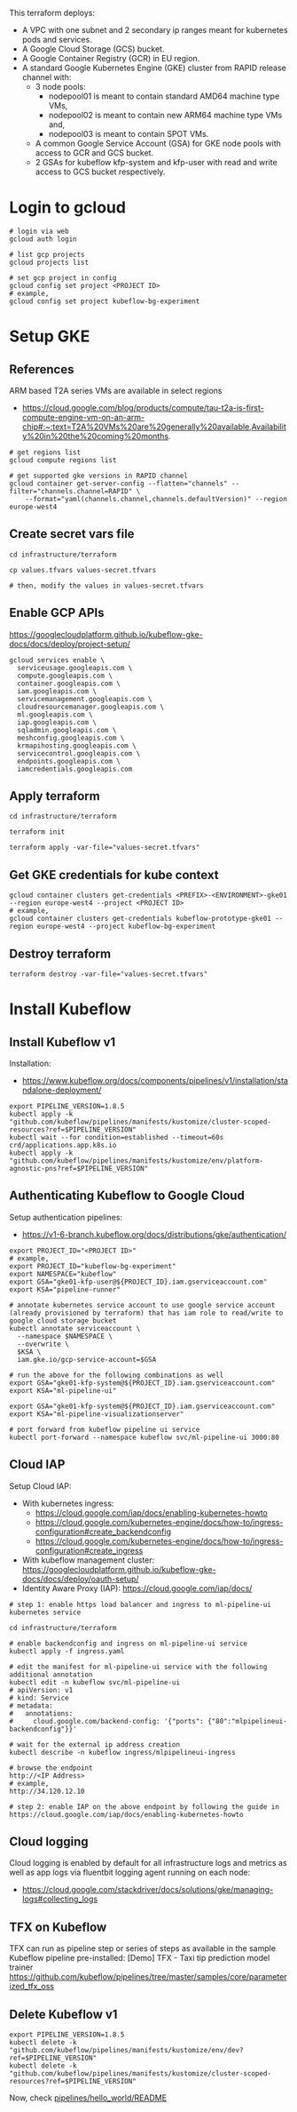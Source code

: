 This terraform deploys:

- A VPC with one subnet and 2 secondary ip ranges meant for kubernetes pods and services.
- A Google Cloud Storage (GCS) bucket.
- A Google Container Registry (GCR) in EU region.
- A standard Google Kubernetes Engine (GKE) cluster from RAPID release channel with:
  - 3 node pools:
    - nodepool01 is meant to contain standard AMD64 machine type VMs,
    - nodepool02 is meant to contain new ARM64 machine type VMs and,
    - nodepool03 is meant to contain SPOT VMs.
  - A common Google Service Account (GSA) for GKE node pools with access to GCR and GCS bucket.
  - 2 GSAs for kubeflow kfp-system and kfp-user with read and write access to GCS bucket respectively.


# Login to gcloud
```shell
# login via web
gcloud auth login

# list gcp projects
gcloud projects list

# set gcp project in config
gcloud config set project <PROJECT ID>
# example,
gcloud config set project kubeflow-bg-experiment
```


# Setup GKE

## References
ARM based T2A series VMs are available in select regions
- https://cloud.google.com/blog/products/compute/tau-t2a-is-first-compute-engine-vm-on-an-arm-chip#:~:text=T2A%20VMs%20are%20generally%20available,Availability%20in%20the%20coming%20months.
```shell
# get regions list
gcloud compute regions list

# get supported gke versions in RAPID channel
gcloud container get-server-config --flatten="channels" --filter="channels.channel=RAPID" \
    --format="yaml(channels.channel,channels.defaultVersion)" --region europe-west4
```

## Create secret vars file
```shell
cd infrastructure/terraform

cp values.tfvars values-secret.tfvars

# then, modify the values in values-secret.tfvars
```

## Enable GCP APIs
https://googlecloudplatform.github.io/kubeflow-gke-docs/docs/deploy/project-setup/
```shell
gcloud services enable \
  serviceusage.googleapis.com \
  compute.googleapis.com \
  container.googleapis.com \
  iam.googleapis.com \
  servicemanagement.googleapis.com \
  cloudresourcemanager.googleapis.com \
  ml.googleapis.com \
  iap.googleapis.com \
  sqladmin.googleapis.com \
  meshconfig.googleapis.com \
  krmapihosting.googleapis.com \
  servicecontrol.googleapis.com \
  endpoints.googleapis.com \
  iamcredentials.googleapis.com
```

## Apply terraform
```shell
cd infrastructure/terraform

terraform init

terraform apply -var-file="values-secret.tfvars"
```

## Get GKE credentials for kube context
```shell
gcloud container clusters get-credentials <PREFIX>-<ENVIRONMENT>-gke01 --region europe-west4 --project <PROJECT ID>
# example,
gcloud container clusters get-credentials kubeflow-prototype-gke01 --region europe-west4 --project kubeflow-bg-experiment
```

## Destroy terraform
```shell
terraform destroy -var-file="values-secret.tfvars"
```


# Install Kubeflow

## Install Kubeflow v1
Installation:
- https://www.kubeflow.org/docs/components/pipelines/v1/installation/standalone-deployment/
```shell
export PIPELINE_VERSION=1.8.5
kubectl apply -k "github.com/kubeflow/pipelines/manifests/kustomize/cluster-scoped-resources?ref=$PIPELINE_VERSION"
kubectl wait --for condition=established --timeout=60s crd/applications.app.k8s.io
kubectl apply -k "github.com/kubeflow/pipelines/manifests/kustomize/env/platform-agnostic-pns?ref=$PIPELINE_VERSION"
```

## Authenticating Kubeflow to Google Cloud
Setup authentication pipelines:
- https://v1-6-branch.kubeflow.org/docs/distributions/gke/authentication/

```shell
export PROJECT_ID="<PROJECT ID>"
# example,
export PROJECT_ID="kubeflow-bg-experiment"
export NAMESPACE="kubeflow"
export GSA="gke01-kfp-user@${PROJECT_ID}.iam.gserviceaccount.com"
export KSA="pipeline-runner"

# annotate kubernetes service account to use google service account (already provisioned by terraform) that has iam role to read/write to google cloud storage bucket
kubectl annotate serviceaccount \
  --namespace $NAMESPACE \
  --overwrite \
  $KSA \
  iam.gke.io/gcp-service-account=$GSA

# run the above for the following combinations as well
export GSA="gke01-kfp-system@${PROJECT_ID}.iam.gserviceaccount.com"
export KSA="ml-pipeline-ui"

export GSA="gke01-kfp-system@${PROJECT_ID}.iam.gserviceaccount.com"
export KSA="ml-pipeline-visualizationserver"

# port forward from kubeflow pipeline ui service
kubectl port-forward --namespace kubeflow svc/ml-pipeline-ui 3000:80
```

## Cloud IAP
Setup Cloud IAP:
- With kubernetes ingress:
  - https://cloud.google.com/iap/docs/enabling-kubernetes-howto
  - https://cloud.google.com/kubernetes-engine/docs/how-to/ingress-configuration#create_backendconfig
  - https://cloud.google.com/kubernetes-engine/docs/how-to/ingress-configuration#create_ingress
- With kubeflow management cluster: https://googlecloudplatform.github.io/kubeflow-gke-docs/docs/deploy/oauth-setup/
- Identity Aware Proxy (IAP): https://cloud.google.com/iap/docs/
```shell
# step 1: enable https load balancer and ingress to ml-pipeline-ui kubernetes service

cd infrastructure/terraform

# enable backendconfig and ingress on ml-pipeline-ui service
kubectl apply -f ingress.yaml

# edit the manifest for ml-pipeline-ui service with the following additional annotation
kubectl edit -n kubeflow svc/ml-pipeline-ui
# apiVersion: v1
# kind: Service
# metadata:
#   annotations:
#     cloud.google.com/backend-config: '{"ports": {"80":"mlpipelineui-backendconfig"}}'

# wait for the external ip address creation
kubectl describe -n kubeflow ingress/mlpipelineui-ingress

# browse the endpoint
http://<IP Address>
# example,
http://34.120.12.10

# step 2: enable IAP on the above endpoint by following the guide in https://cloud.google.com/iap/docs/enabling-kubernetes-howto
```

## Cloud logging
Cloud logging is enabled by default for all infrastructure logs and metrics as well as app logs via fluentbit logging agent running on each node:
- https://cloud.google.com/stackdriver/docs/solutions/gke/managing-logs#collecting_logs

## TFX on Kubeflow
TFX can run as pipeline step or series of steps as available in the sample Kubeflow pipeline pre-installed:
[Demo] TFX - Taxi tip prediction model trainer
https://github.com/kubeflow/pipelines/tree/master/samples/core/parameterized_tfx_oss

## Delete Kubeflow v1
```shell
export PIPELINE_VERSION=1.8.5
kubectl delete -k "github.com/kubeflow/pipelines/manifests/kustomize/env/dev?ref=$PIPELINE_VERSION"
kubectl delete -k "github.com/kubeflow/pipelines/manifests/kustomize/cluster-scoped-resources?ref=$PIPELINE_VERSION"
```

Now, check [pipelines/hello_world/README](../../pipelines/hello_world/README.md)

